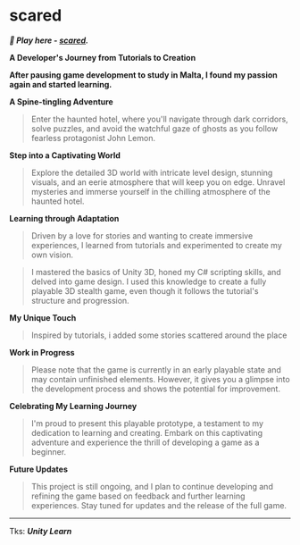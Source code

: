 # scared

***:rocket: Play here -  [scared](https://michaelbrendo.itch.io/scared).***

**A Developer's Journey from Tutorials to Creation**

**After pausing game development to study in Malta, I found my passion again and started learning.**

**A Spine-tingling Adventure**

> Enter the haunted hotel, where you'll navigate through dark corridors, solve puzzles, and avoid the watchful gaze of ghosts as you follow fearless protagonist John Lemon.

**Step into a Captivating World**

> Explore the detailed 3D world with intricate level design, stunning visuals, and an eerie atmosphere that will keep you on edge. Unravel mysteries and immerse yourself in the chilling atmosphere of the haunted hotel.

**Learning through Adaptation**

> Driven by a love for stories and wanting to create immersive experiences, I learned from tutorials and experimented to create my own vision.

>I mastered the basics of Unity 3D, honed my C# scripting skills, and delved into game design. I used this knowledge to create a fully playable 3D stealth game, even though it follows the tutorial's structure and progression.

**My Unique Touch**

> Inspired by tutorials, i added some stories scattered around the place

**Work in Progress**

> Please note that the game is currently in an early playable state and may contain unfinished elements. However, it gives you a glimpse into the development process and shows the potential for improvement.

**Celebrating My Learning Journey**

> I'm proud to present this playable prototype, a testament to my dedication to learning and creating. Embark on this captivating adventure and experience the thrill of developing a game as a beginner.

**Future Updates**

> This project is still ongoing, and I plan to continue developing and refining the game based on feedback and further learning experiences. Stay tuned for updates and the release of the full game.

***

Tks: ***Unity Learn***
